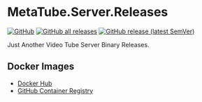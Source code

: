 # MetaTube.Server.Releases

[![GitHub](https://img.shields.io/github/license/javtube/metatube-server-releases?color=A42E2B&logo=gnu&style=flat-square)](https://github.com/javtube/metatube-server-releases/blob/main/LICENSE)
[![GitHub all releases](https://img.shields.io/github/downloads/javtube/metatube-server-releases/total?logo=Betfair&style=flat-square)](https://github.com/javtube/metatube-server-releases/releases)
[![GitHub release (latest SemVer)](https://img.shields.io/github/v/release/javtube/metatube-server-releases?color=15BFFF&logo=smartthings&sort=semver&style=flat-square)](https://github.com/javtube/metatube-server-releases/releases)

Just Another Video Tube Server Binary Releases.

## Docker Images

- [Docker Hub](https://hub.docker.com/r/javtube/metatube-server)
- [GitHub Container Registry](https://github.com/javtube/metatube-sdk-go/pkgs/container/metatube-server)
